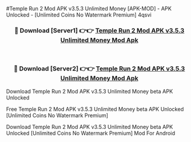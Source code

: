 #Temple Run 2 Mod APK v3.5.3 Unlimited Money [APK-MOD] - APK Unlocked - [Unlimited Coins No Watermark Premium] 4qsvi



<div align="center">

<h3>🔴 Download [Server1] 👉👉 <a href="https://momento.my/?title=Temple_Run_2_Mod_APK_v3.5.3_Unlimited_Money">Temple Run 2 Mod APK v3.5.3 Unlimited Money Mod Apk</a></h3><br>

<h3>🔴 Download [Server2] 👉👉 <a href="https://momento.my/?title=Temple_Run_2_Mod_APK_v3.5.3_Unlimited_Money">Temple Run 2 Mod APK v3.5.3 Unlimited Money Mod Apk</a></h3>
</div>



Download Temple Run 2 Mod APK v3.5.3 Unlimited Money beta APK Unlocked

Free Temple Run 2 Mod APK v3.5.3 Unlimited Money beta APK Unlocked [Unlimited Coins No Watermark Premium]

Download Temple Run 2 Mod APK v3.5.3 Unlimited Money beta APK Unlocked [Unlimited Coins No Watermark Premium] Mod For Android
